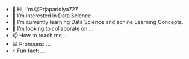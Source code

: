 - 👋 Hi, I’m @Prjaparidiya727
- 👀 I’m interested in Data Science
- 🌱 I’m currently learning Data Science and achine Learning Concepts.
- 💞️ I’m looking to collaborate on ...
- 📫 How to reach me ...
- 😄 Pronouns: ...
- ⚡ Fun fact: ...

<!---
Prjaparidiya727/Prjaparidiya727 is a ✨ special ✨ repository because its `README.md` (this file) appears on your GitHub profile.
You can click the Preview link to take a look at your changes.
--->
